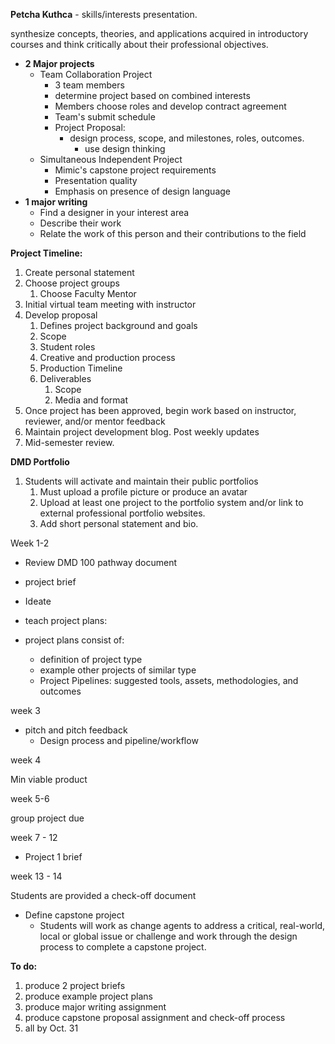 **Petcha Kuthca** - skills/interests presentation.

synthesize concepts, theories, and applications acquired in introductory courses and think critically about their professional objectives.

* **2 Major projects**
  * Team Collaboration Project
    * 3 team members
    * determine project based on combined interests
    * Members choose roles and develop contract agreement
    * Team's submit schedule
    * Project Proposal:
      * design process, scope, and milestones, roles, outcomes.
        * use design thinking
  * Simultaneous Independent Project
    * Mimic's capstone project requirements
    * Presentation quality
    * Emphasis on presence of design language
* **1 major writing**
  * Find a designer in your interest area
  * Describe their work
  * Relate the work of this person and their contributions to the field

**Project Timeline:**

1. Create personal statement
2. Choose project groups
   1. Choose Faculty Mentor
3. Initial virtual team meeting with instructor
4. Develop proposal
   1. Defines project background and goals
   2. Scope
   3. Student roles
   4. Creative and production process
   5. Production Timeline
   6. Deliverables
      1. Scope
      2. Media and format
5. Once project has been approved, begin work based on instructor, reviewer, and/or mentor feedback
6. Maintain project development blog. Post weekly updates
7. Mid-semester review.

**DMD Portfolio**

1. Students will activate and maintain their public portfolios
   1. Must upload a profile picture or produce an avatar
   2. Upload at least one project to the portfolio system and/or link to external professional portfolio websites.
   3. Add short personal statement and bio.

Week 1-2

* Review DMD 100 pathway document
* project brief
* Ideate
* teach project plans:

* project plans consist of:

  * definition of project type
  * example other projects of similar type
  * Project Pipelines: suggested tools, assets, methodologies, and outcomes

week 3

* pitch and pitch feedback
  * Design process and pipeline/workflow

week 4

Min viable product

week 5-6

group project due

week 7 - 12

* Project 1 brief

week 13 - 14

Students are provided a check-off document

* Define capstone project
  * Students will work as change agents to address a critical, real-world, local or global issue or challenge and work through the design process to complete a capstone project.

**To do:**

1. produce 2 project briefs
2. produce example project plans
3. produce major writing assignment
4. produce  capstone proposal assignment and check-off process
5. all by Oct. 31



